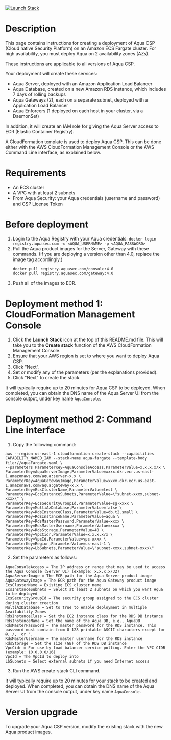 [![Launch Stack](https://s3.amazonaws.com/cloudformation-examples/cloudformation-launch-stack.png)](https://console.aws.amazon.com/cloudformation/home?#/stacks/new?stackName=aqua-ecs&templateURL=https://s3.amazonaws.com/aqua-security-public/aquaFargate.yaml)

# Description

This page contains instructions for creating a deployment of Aqua CSP (Cloud native Security Platform) on an Amazon ECS Fargate cluster. 
For high availability, you must deploy Aqua on 2 availability zones (AZs).

These instructions are applicable to all versions of Aqua CSP.

Your deployment will create these services:
 - Aqua Server, deployed with an Amazon Application Load Balancer
 - Aqua Database, created on a new Amazon RDS instance, which includes 7 days of rolling backups
 - Aqua Gateways (2), each on a separate subnet, deployed with a Application Load Balancer
 - Aqua Enforcers (1 deployed on each host in your cluster, via a DaemonSet)

In addition, it will create an IAM role for giving the Aqua Server access to ECR (Elastic Container Registry).

A CloudFormation template is used to deploy Aqua CSP. This can be done either with the AWS CloudFormation Management Console or the AWS Command Line interface, as explained below.

# Requirements

 - An ECS cluster  
 - A VPC with at least 2 subnets 
 - From Aqua Security: your Aqua credentials (username and password) and CSP License Token

# Before deployment

1. Login to the Aqua Registry with your Aqua credentials:
   `docker login registry.aquasec.com -u <AQUA_USERNAME> -p <AQUA_PASSWORD>`
2. Pull the Aqua product images for the Server, Gateway with these commands. (If you are deploying a version other than 4.0, replace the image tag accordingly.)
   ```
   docker pull registry.aquasec.com/console:4.0  
   docker pull registry.aquasec.com/gateway:4.0  
   ```
3. Push all of the images to ECR.

# Deployment method 1: CloudFormation Management Console

 1. Click the <b>Launch Stack</b> icon at the top of this README.md file. This will take you to the <b>Create stack</b> function of the AWS CloudFormation Management Console.
 2. Ensure that your AWS region is set to where you want to deploy Aqua CSP.
 3. Click "Next".
 4. Set or modify any of the parameters (per the explanations provided).
 5. Click "Next" to create the stack.

It will typically require up to 20 minutes for Aqua CSP to be deployed.
When completed, you can obtain the DNS name of the Aqua Server UI from the console output, under key name `AquaConsole`.

# Deployment method 2: Command Line interface

1. Copy the following command:
```
aws --region us-east-1 cloudformation create-stack --capabilities CAPABILITY_NAMED_IAM --stack-name aqua-fargate --template-body file://aquaFargate.yaml \
--parameters ParameterKey=AquaConsoleAccess,ParameterValue=x.x.x.x/x \
ParameterKey=AquaServerImage,ParameterValue=xxxx.dkr.ecr.us-east-1.amazonaws.com/aqua:server-x.x \
ParameterKey=AquaGatewayImage,ParameterValue=xxxx.dkr.ecr.us-east-1.amazonaws.com/aqua:gateway-x.x \
ParameterKey=EcsClusterName,ParameterValue=test \
ParameterKey=EcsInstanceSubnets,ParameterValue=\"subnet-xxxx,subnet-xxxx\" \
ParameterKey=EcsSecurityGroupId,ParameterValue=sg-xxxx \
ParameterKey=MultiAzDatabase,ParameterValue=false \
ParameterKey=RdsInstanceClass,ParameterValue=db.t2.small \
ParameterKey=RdsInstanceName,ParameterValue=aqua \
ParameterKey=RdsMasterPassword,ParameterValue=xxxx \
ParameterKey=RdsMasterUsername,ParameterValue=xxxx \
ParameterKey=RdsStorage,ParameterValue=40 \
ParameterKey=VpcCidr,ParameterValue=x.x.x.x/x \
ParameterKey=VpcId,ParameterValue=vpc-xxxx \
ParameterKey=Region,ParameterValue=us-east-1 \
ParameterKey=LbSubnets,ParameterValue=\"subnet-xxxx,subnet-xxxx\"
```  
2. Set the parameters as follows:
```
AquaConsoleAccess = The IP address or range that may be used to access the Aqua Console (Server UI) (example: x.x.x.x/32)  
AquaServerImage = The ECR path for the Aqua Server product image 
AquaGatewayImage = The ECR path for the Aqua Gateway product image 
EcsClusterName = Existing ECS cluster name 
EcsInstanceSubnets = Select at least 2 subnets on which you want Aqua to be deployed  
EcsSecurityGroupId = The security group assigned to the ECS cluster during cluster creation 
MultiAzDatabase = Set to true to enable deployment in multiple Availability Zones 
RdsInstanceClass = Set the EC2 instance class for the RDS DB instance 
RdsInstanceName = Set the name of the Aqua DB, e.g., AquaDB 
RdsMasterPassword = The master password for the RDS instance. This password must contain from 8-128 printable ASCII characters except for @, /,  or ". 
RdsMasterUsername = The master username for the RDS instance 
RdsStorage = Set the size (GB) of the RDS DB instance  
VpcCidr = For use by load balancer service polling. Enter the VPC CIDR (example: 10.0.0.0/16) 
VpcId = The VpcId to deploy into 
LbSubnets = Select external subnets if you need Internet access  
```
3. Run the AWS create-stack CLI command.

It will typically require up to 20 minutes for your stack to be created and deployed.
When completed, you can obtain the DNS name of the Aqua Server UI from the console output, under key name `AquaConsole`.

# Version upgrade

To upgrade your Aqua CSP version, modify the existing stack with the new Aqua product images.
